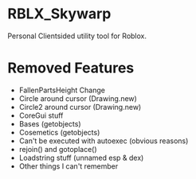 # RBLX_Skywarp
Personal Clientsided utility tool for Roblox.

# Removed Features
- FallenPartsHeight Change
- Circle around cursor (Drawing.new)
- Circle2 around cursor (Drawing.new)
- CoreGui stuff
- Bases (getobjects)
- Cosemetics (getobjects)
- Can't be executed with autoexec (obvious reasons)
- rejoin() and gotoplace()
- Loadstring stuff (unnamed esp & dex)
- Other things I can't remember 

